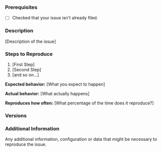 ### Prerequisites

<!--Put an X between the brackets on the following lines if you have done each of the following.-->

* [ ] Checked that your issue isn't already filed.

### Description

[Description of the issue]

### Steps to Reproduce

1. [First Step]
2. [Second Step]
3. [and so on...]

**Expected behavior:** [What you expect to happen]

**Actual behavior:** [What actually happens]

**Reproduces how often:** [What percentage of the time does it reproduce?]

### Versions

### Additional Information

Any additional information, configuration or data that might be necessary to reproduce the issue.

